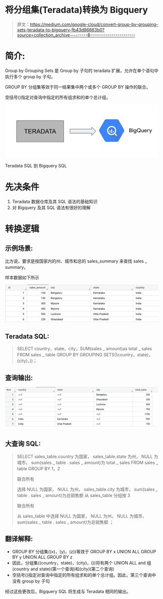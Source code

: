 # 将分组集(Teradata)转换为 Bigquery

> 原文：<https://medium.com/google-cloud/convert-group-by-grouping-sets-teradata-to-bigquery-fb43d86663b0?source=collection_archive---------8----------------------->

# 简介:

Group by Grouping Sets 是 Group by 子句的 teradata 扩展，允许在单个语句中执行多个 group by 子句。

GROUP BY 分组集等效于同一结果集中两个或多个 GROUP BY 操作的联合。

空括号()指定对查询中指定的所有组求和的单个总计组。

![](img/d82b99b080e067dc1b194dc5de3071b7.png)

Teradata SQL 到 Bigquery SQL

# 先决条件

1.  Teradata 数据仓库及其 SQL 语法的基础知识
2.  对 Bigquery 及其 SQL 语法有很好的理解

# 转换逻辑

## 示例场景:

比方说，要求是按国家内的州、城市和总的 sales_summary 来查找 sales _ summary。

样本数据如下所示

![](img/29f3aef90c43918b7984bfacd8fd870c.png)

## **Teradata SQL:**

> SELECT country，state，city，SUM(sales _ amount)as total _ sales
> FROM sales _ table
> GROUP BY GROUPING SETS((country，state)，(city)，))；

## **查询输出:**

![](img/ff5478fa57ebe082470be921d89111e0.png)

## **大查询 SQL:**

> SELECT
> sales_table.country 为国家，
> sales_table.state 为州，
> NULL 为城市，
> sum(sales _ table . sales _ amount)为 total _ sales
> FROM
> sales _ table
> GROUP BY 1，2
> 
> 联合所有
> 
> 选择
> NULL 为国家，
> NULL 为州，
> sales_table.city 为城市，
> sum(sales _ table . sales _ amount)为总销售额
> 从
> sales_table
> 分组按 3
> 
> 联合所有
> 
> 从
> sales_table
> 中选择
> NULL 为国家，
> NULL 为州，
> NULL 为城市，
> sum(sales _ table . sales _ amount)为总销售额
> ；

## 翻译解释:

*   GROUP BY 分组集((x)，(y)，(z))等效于 GROUP BY x UNION ALL GROUP BY y UNION ALL GROUP BY z
*   因此，分组集((country，state)，(city)，())将有两个 UNION ALL and 组(country and state)(第一个查询)和(city)(第二个查询)
*   空括号()指定对查询中指定的所有组求和的单个总计组。因此，第三个查询中没有 group by 子句

经过这些更改后，Bigquery SQL 将生成与 Teradata 相同的输出。